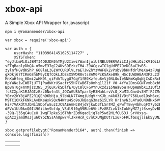 # xbox-api

A Simple Xbox API Wrapper for javascript

`npm i @romanmender/xbox-api`

    var xbox = require('xbox-api')
    
    var auth = {
        userHash: "11039641451625114727" ,
        XSTSToken: "eyJlbmMiOiJBMTI4Q0JDK0hTMjU2IiwiYWxnIjoiUlNBLU9BRVAiLCJjdHkiOiJKV1QiLCJ6aXAiOiJERUYiLCJ4NXQiOiIxZlVBejExYmtpWklFaE5KSVZnSDFTdTVzX2cifQ.EVUwstAv_Vr4S6JQS3eEKQTrdqivPYCAWUtLuWTsBajNCmaKNtAIMUdMhypmpALCuwZg9JmIH9Bj7JU83zSxaS6urk6N93iOccfTsHXIcyplfewyk6CtHxCxX6jghEoA5LZLnci_xe8kKM6te1EYA8rBiCPdI-sFTqBaolyDbQA.o5mvE37qC24UvSDEzkzTMA.Z9WCgzwTGlgUdPE7DvDG5aC3vB5-zylnfHGVdKShP_668leL3GIWYCUROlVLraETJwZhYzWWF8kZvPsbV8bHHfdrlMeXa4zFUqB69zc2Xo7t8mfY9HVIZ5kKecI_d22BoK_mI0WFhD1QtGcU9njz9BI3BS4alxCTdGYsjVajmLqDP-gXOkj67TIRmG8hbM9yIQfCQkLJbEsXSWDR8vts8AM0PcK5AkeB9k_HSc1UWOHEAN3F2L23l1eqAdaFkRYlUfMk24SgC5uADsduGQGDHu82TRR9rE6w7roaefSl2bCwjQEzfZ86a-MnXaHfeq_6Dmi2wHK9l_qiFdhTLygU7GqY1fB9Kzfeu8vVj0NLOuIe5NKmKqOqNjCsDxRcRoKh7m4IJ_JlB22xXKd6Vk5onjm-RpYWNe1wIWB7jUTTjPadNKrUSacfrS5H7CwB6Tp0mhq1l21f_V0_4YYa2DmsGGNTvxb8xbMHKqM7H1pKMzKERSwcrEitnnsH69eoB_uVWFvTIeddl4qx_O1oIMl8XDeDqrDPZMxZ1zes8VsNqULJlOlxWe8zmCLyuACtKvhKllLiaAuuz93BD7MpRRHxvkID8QAt9J3-BpBnT0gFmVMjzz3N5_3jQuK7kSDlfE7DyC8lCFGVYnUxzd21oNWa8oWTHUpHBNbX13IUfiNt_YrmICdDEDa0JMo6F-fcSCXpaK1RJAGIzEzz0Nwfn3l_JOZuGU8ATpar3yR3MahLrvVcO_XuMILGnvAv3HTfFJZMu-YBrv2WY8jAPZ2R1QEh96bHja_9lbWLN7T4mqiUdgVrhKJb_n4kO3IVDtP756Lud1Dsh6xcJkCoFUp0dzsx2Cd7iCyZeXSxuwbcibPobMGNUMslyN8gzE_NTNqIdMhe2Kbf-M9TC1OKkF6NkLAyDKeWxkSQxN4Wru4So9oJkBaqG3mz615LYR_KrInyN3L4Ya6UN9dHx6VVDLjLkFPcAY9bCOFiZbUXMP2c11qznxnCO6v4Lj-HiF7VAXdtVJbNi18Dpfw8uzIJC9AEAmHc84jdYjkwD3fLSnTM2_qPwfT8wy4bhuqFX7y6zEvlfFP4W5x_Bg-dPVx1UU0knQ0I49GiLhv9bfdp_VSdl9f0g59BUe6VhLPz8RZivk1kIokKyMZ7jl6svyDvBDwb4q43wUWop8zcXGOE1WBVfracRswsUWsh8c56u23fGjE--39Q-l35gC4uCeH_IwqF7pkeSi6ThhrZBdKgad1jgTeP5wd2MLfCUS3J_SrV0xsg-upAzzjamdMsJju6OYbzN5sAh8pw74lJkFHcA_C7nCXUNgDUtrLxuF5FRLfGsqjlsEk5yUNZAzMuJiIMXYjnTAX0w_w7WYVSSzvpAZdaYiFQetBghR70YUZtT3xi4q1WZUNj8cl8qHOgmtvcB_2M4qUEDQje2zkc7wolQpqOzYfluP_1QFmzHgSfXONWAmKFls12DBkJtnGi6gsm5ZU2S3CtmA.Ui1dbEardw_cL0ETJ6BZBxC5vbHTMFhR_qAK_O7mVYY"
    }
    
    xbox.getprofilebygt("RomanMender3164", auth).then(finish => console.log(finish))

|   |   |   |
| ------------ | ------------ | ------------ |
|   |   |   |
|   |   |   |
